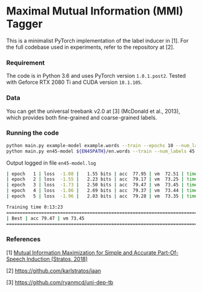 # Maximal Mutual Information (MMI) Tagger

This is a minimalist PyTorch implementation of the label inducer in [1]. For the full codebase used in experiments, refer to the repository at [2].

### Requirement

The code is in Python 3.6 and uses PyTorch version `1.0.1.post2`. Tested with Geforce RTX 2080 Ti and CUDA version `10.1.105`.

### Data

You can get the universal treebank v2.0 at [3] (McDonald et al., 2013), which provides both fine-grained and coarse-grained labels.

### Running the code

```bash
python main.py example-model example.words --train --epochs 10 --num_labels 3
python main.py en45-model ${EN45PATH}/en.words --train --num_labels 45 --epochs 5 --cuda --clusters clusters.txt --pred pred.txt
```

Output logged in file `en45-model.log`

```bash
| epoch   1 | loss  -1.08 |   1.55 bits | acc  77.95 | vm  72.51 | time 0:02:38
| epoch   2 | loss  -1.55 |   2.23 bits | acc  79.17 | vm  73.25 | time 0:02:41
| epoch   3 | loss  -1.73 |   2.50 bits | acc  79.47 | vm  73.45 | time 0:02:42
| epoch   4 | loss  -1.86 |   2.69 bits | acc  79.37 | vm  73.44 | time 0:02:38
| epoch   5 | loss  -1.96 |   2.83 bits | acc  79.28 | vm  73.35 | time 0:02:41

Training time 0:13:23
=========================================================================================
| Best | acc 79.47 | vm 73.45
=========================================================================================
```

### References

[1] [Mutual Information Maximization for Simple and Accurate Part-Of-Speech Induction (Stratos, 2018)](https://www.aclweb.org/anthology/N19-1113)

[2] https://github.com/karlstratos/iaan

[3] https://github.com/ryanmcd/uni-dep-tb
